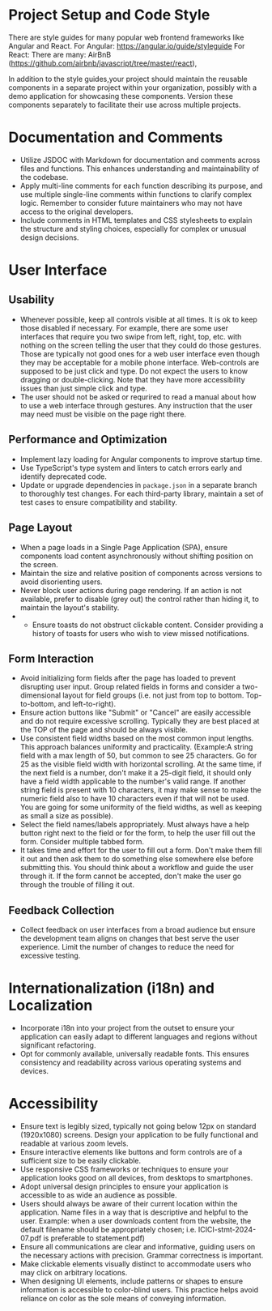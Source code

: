 # Project Setup and Code Style

There are style guides for many popular web frontend frameworks like Angular and React. 
For Angular: https://angular.io/guide/styleguide 
For React: There are many: AirBnB (https://github.com/airbnb/javascript/tree/master/react),  

In addition to the style guides,your project should maintain the reusable components in a separate project within your organization, possibly with a demo application for showcasing these components. Version these components separately to facilitate their use across multiple projects.

# Documentation and Comments

- Utilize JSDOC with Markdown for documentation and comments across files and functions. This enhances understanding and maintainability of the codebase.
- Apply multi-line comments for each function describing its purpose, and use multiple single-line comments within functions to clarify complex logic. Remember to consider future maintainers who may not have access to the original developers.
- Include comments in HTML templates and CSS stylesheets to explain the structure and styling choices, especially for complex or unusual design decisions.

# User Interface 

## Usability

- Whenever possible, keep all controls visible at all times. It is ok to keep those disabled if necessary. For example, there are some user interfaces that require you two swipe from left, right, top, etc. with nothing on the screen telling the user that they could do those gestures. Those are typically not good ones for a web user interface even though they may be acceptable for a mobile phone interface. Web-controls are supposed to be just click and type. Do not expect the users to know dragging or double-clicking. Note that they have more accessibility issues than just simple click and type.
- The user should not be asked or requrired to read a manual about how to use a web interface through gestures. Any instruction that the user may need must be visible on the page right there.

## Performance and Optimization

- Implement lazy loading for Angular components to improve startup time.
- Use TypeScript's type system and linters to catch errors early and identify deprecated code.
- Update or upgrade dependencies in `package.json` in a separate branch to thoroughly test changes. For each third-party library, maintain a set of test cases to ensure compatibility and stability.

## Page Layout 

- When a page loads in a Single Page Application (SPA), ensure components load content asynchronously without shifting position on the screen. 
- Maintain the size and relative position of components across versions to avoid disorienting users.
- Never block user actions during page rendering. If an action is not available, prefer to disable (grey out) the control rather than hiding it, to maintain the layout's stability.
- - Ensure toasts do not obstruct clickable content. Consider providing a history of toasts for users who wish to view missed notifications.


## Form Interaction

- Avoid initializing form fields after the page has loaded to prevent disrupting user input. Group related fields in forms and consider a two-dimensional layout for field groups (i.e. not just from top to bottom. Top-to-bottom, and left-to-right).
- Ensure action buttons like "Submit" or "Cancel" are easily accessible and do not require excessive scrolling. Typically they are best placed at the TOP of the page and should be always visible.
- Use consistent field widths based on the most common input lengths. This approach balances uniformity and practicality. (Example:A string field with a max length of 50, but common to see 25 characters. Go for 25 as the visible field width with horizontal scrolling. At the same time, if the next field is a number, don't make it a 25-digit field, it should only have a field width applicable to the number's valid range. If another string field is present with 10 characters, it may make sense to make the numeric field also to have 10 characters even if that will not be used. You are going for some uniformity of the field widths, as well as keeping as small a size as possible).
- Select the field names/labels appropriately. Must always have a help button right next to the field or for the form, to help the user fill out the form. Consider multiple tabbed form.
- It takes time and effort for the user to fill out a form. Don't make them fill it out and then ask them to do something else somewhere else before submitting this. You should think about a workflow and guide the user through it. If the form cannot be accepted, don't make the user go through the trouble of filling it out. 


## Feedback Collection

- Collect feedback on user interfaces from a broad audience but ensure the development team aligns on changes that best serve the user experience. Limit the number of changes to reduce the need for excessive testing.

# Internationalization (i18n) and Localization

- Incorporate i18n into your project from the outset to ensure your application can easily adapt to different languages and regions without significant refactoring.
- Opt for commonly available, universally readable fonts. This ensures consistency and readability across various operating systems and devices.

# Accessibility

- Ensure text is legibly sized, typically not going below 12px on standard (1920x1080) screens. Design your application to be fully functional and readable at various zoom levels.
- Ensure interactive elements like buttons and form controls are of a sufficient size to be easily clickable.
- Use responsive CSS frameworks or techniques to ensure your application looks good on all devices, from desktops to smartphones.
- Adopt universal design principles to ensure your application is accessible to as wide an audience as possible. 
- Users should always be aware of their current location within the application. Name files in a way that is descriptive and helpful to the user. Example: when a user downloads content from the website, the default filename should be appropriately chosen; i.e. ICICI-stmt-2024-07.pdf is preferable to statement.pdf)
- Ensure all communications are clear and informative, guiding users on the necessary actions with precision. Grammar correctness is important. 
- Make clickable elements visually distinct to accommodate users who may click on arbitrary locations.
- When designing UI elements, include patterns or shapes to ensure information is accessible to color-blind users. This practice helps avoid reliance on color as the sole means of conveying information.


